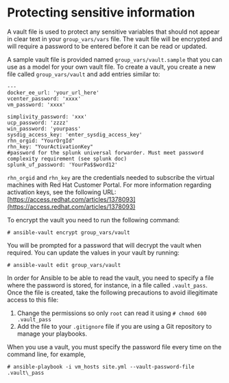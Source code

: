 # Protecting sensitive information

A vault file is used to protect any sensitive variables that should not appear in clear text in your `group_vars/vars` file. The vault file will be encrypted and will require a password to be entered before it can be read or updated.

A sample vault file is provided named `group_vars/vault.sample` that you can use as a model for your own vault file. To create a vault, you create a new file called `group_vars/vault` and add entries similar to:

```
---
docker_ee_url: 'your_url_here'
vcenter_password: 'xxxx'
vm_password: 'xxxx'

simplivity_password: 'xxx'
ucp_password: 'zzzz'
win_password: 'yourpass'
sysdig_access_key: 'enter_sysdig_access_key'
rhn_orgid: "YourOrgId"
rhn_key: "YourActivationKey"
#password for the splunk universal forwarder. Must meet password complexity requirement (see splunk doc)
splunk_uf_password: 'YourPa$$word12'

```

`rhn_orgid` and `rhn_key` are the credentials needed to subscribe the virtual machines with Red Hat Customer Portal. For more information regarding activation keys, see the following URL: [https://access.redhat.com/articles/1378093](https://access.redhat.com/articles/1378093)

To encrypt the vault you need to run the following command:

```
# ansible-vault encrypt group_vars/vault
```

You will be prompted for a password that will decrypt the vault when required. You can update the values in your vault by running:

```
# ansible-vault edit group_vars/vault
```

In order for Ansible to be able to read the vault, you need to specify a file where the password is stored, for instance, in a file called `.vault_pass`. Once the file is created, take the following precautions to avoid illegitimate access to this file:

1.  Change the permissions so only `root` can read it using `# chmod 600 .vault_pass` 
2.  Add the file to your `.gitignore` file if you are using a Git repository to manage your playbooks.

When you use a vault, you must specify the password file every time on the command line, for example,

```
# ansible-playbook -i vm_hosts site.yml --vault-password-file .vault\_pass
```